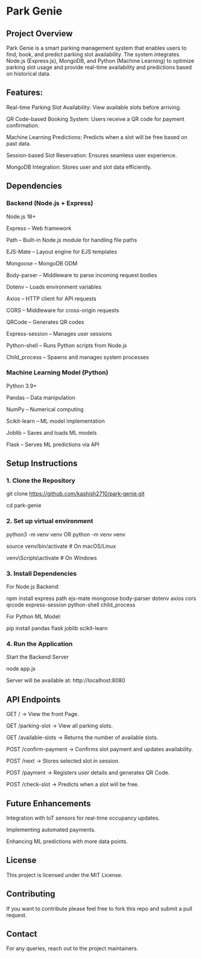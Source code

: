 # **Park Genie**

## **Project Overview**

Park Genie is a smart parking management system that enables users to find, book, and predict parking slot availability. The system integrates Node.js (Express.js), MongoDB, and Python (Machine Learning) to optimize parking slot usage and provide real-time availability and predictions based on historical data.

## **Features:**

Real-time Parking Slot Availability: View available slots before arriving.

QR Code-based Booking System: Users receive a QR code for payment confirmation.

Machine Learning Predictions: Predicts when a slot will be free based on past data.

Session-based Slot Reservation: Ensures seamless user experience.

MongoDB Integration: Stores user and slot data efficiently.

## **Dependencies**

### Backend (Node.js + Express)

Node.js 18+

Express – Web framework

Path – Built-in Node.js module for handling file paths

EJS-Mate – Layout engine for EJS templates

Mongoose – MongoDB ODM

Body-parser – Middleware to parse incoming request bodies

Dotenv – Loads environment variables

Axios – HTTP client for API requests

CORS – Middleware for cross-origin requests

QRCode – Generates QR codes

Express-session – Manages user sessions

Python-shell – Runs Python scripts from Node.js

Child_process – Spawns and manages system processes

### Machine Learning Model (Python)

Python 3.9+

Pandas – Data manipulation

NumPy – Numerical computing

Scikit-learn – ML model implementation

Joblib – Saves and loads ML models

Flask – Serves ML predictions via API

## **Setup Instructions**

### 1. Clone the Repository

   git clone https://github.com/kashish2710/park-genie.git
   
   cd park-genie

### 2. Set up virtual environment

   python3 -m venv venv
           OR
   python -m venv venv
        
   source venv/bin/activate  # On macOS/Linux
   
   venv\Scripts\activate  # On Windows

### 3. Install Dependencies
   For Node.js Backend:
   
   npm install express path ejs-mate mongoose body-parser dotenv axios cors qrcode express-session python-shell child_process

   
   For Python ML Model:
   
   pip install pandas flask joblib scikit-learn


### 4. Run the Application

   Start the Backend Server
   
   node app.js
   
   Server will be available at: http://localhost:8080


## **API Endpoints**

GET / → View the front Page.

GET /parking-slot → View all parking slots.

GET /available-slots → Returns the number of available slots.

POST /confirm-payment → Confirms slot payment and updates availability.

POST /next → Stores selected slot in session.

POST /payment → Registers user details and generates QR Code.

POST /check-slot → Predicts when a slot will be free.

## **Future Enhancements**

Integration with IoT sensors for real-time occupancy updates.

Implementing automated payments.

Enhancing ML predictions with more data points.

## **License**

This project is licensed under the MIT License.

## **Contributing**

If you want to contribute please feel free to fork this repo and submit a pull request.

## **Contact**

For any queries, reach out to the project maintainers.

